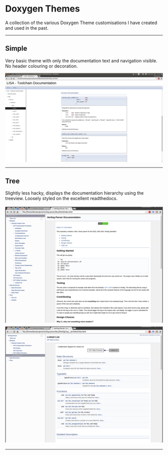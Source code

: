# Doxygen Themes
A collection of the various Doxygen Theme customisations I have created and used in the
past.

---

## Simple

Very basic theme with only the documentation text and navigation visible. No header
colouring or decoration.

![Simple-Screenshot](simple/simple.png)

---

## Tree

Slightly less hacky, displays the documentation hierarchy using the treeview.
Loosely styled on the excellent readthedocs.

![Tree-Screenshot-1](tree/tree-sample-1.png)
![Tree-Screenshot-2](tree/tree-sample-2.png)

---
